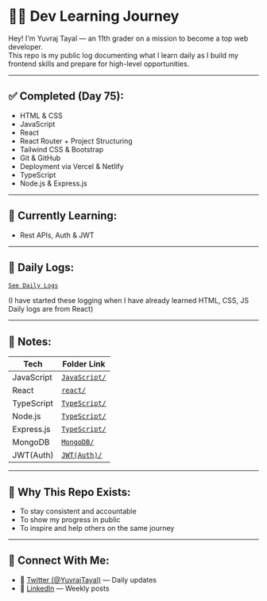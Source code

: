 # 👨‍💻 Dev Learning Journey

Hey! I'm Yuvraj Tayal — an 11th grader on a mission to become a top web developer.  
This repo is my public log documenting what I learn daily as I build my frontend skills and prepare for high-level opportunities.

---

## ✅ Completed (Day 75):
- HTML & CSS 
- JavaScript 
- React 
- React Router + Project Structuring
- Tailwind CSS & Bootstrap
- Git & GitHub 
- Deployment via Vercel & Netlify
- TypeScript
- Node.js & Express.js
---

## 🚀 Currently Learning:
- Rest APIs, Auth & JWT
---

## 📅 Daily Logs:
  [`See Daily Logs`](./Daily_Logs) 

(I have started these logging when I have already learned HTML, CSS, JS Daily logs are from React)

---

## 📄 Notes:
| Tech        | Folder Link                      |
|-------------|----------------------------------|
| JavaScript       | [`JavaScript/`](./1-JavaScript)              |
| React       | [`react/`](./2-React)              |
| TypeScript       | [`TypeScript/`](./5-TypeScript)              |
| Node.js       | [`TypeScript/`](./3-Node.Js)              |
| Express.js       | [`TypeScript/`](./4-Express.js)              |
| MongoDB       | [`MongoDB/`](./6-MongoDB)              |
| JWT(Auth)       | [`JWT(Auth)/`](./7-JWT(Auth))              |

---

## 🧠 Why This Repo Exists:
- To stay consistent and accountable
- To show my progress in public
- To inspire and help others on the same journey

---

## 📍 Connect With Me:
- 💬 [Twitter (@YuvrajTayal)](https://x.com/YuvrajTayal) — Daily updates
- 🔗 [LinkedIn](https://www.linkedin.com/in/yuvraj-tayal-7a3a48356/) — Weekly posts
